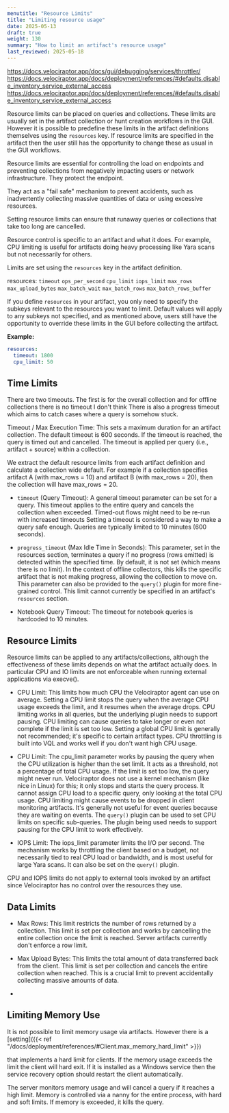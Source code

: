 ```yaml
---
menutitle: "Resource Limits"
title: "Limiting resource usage"
date: 2025-05-13
draft: true
weight: 130
summary: "How to limit an artifact's resource usage"
last_reviewed: 2025-05-18
---
```


https://docs.velociraptor.app/docs/gui/debugging/services/throttler/
https://docs.velociraptor.app/docs/deployment/references/#defaults.disable_inventory_service_external_access
https://docs.velociraptor.app/docs/deployment/references/#defaults.disable_inventory_service_external_access

Resource limits can be placed on queries and collections. These limits are
usually set in the artifact collection or hunt creation workflows in the GUI.
However it is possible to predefine these limits in the artifact definitions
themselves using the `resources` key. If resource limits are specified in the
artifact then the user still has the opportunity to change these as usual in the
GUI workflows.

Resource limits are essential for controlling the load on endpoints and
preventing collections from negatively impacting users or network
infrastructure. They protect the endpoint.

They act as a "fail safe" mechanism to prevent accidents, such as inadvertently
collecting massive quantities of data or using excessive resources.

Setting resource limits can ensure that runaway queries or collections that take
too long are cancelled.

Resource control is specific to an artifact and what it does. For example, CPU
limiting is useful for artifacts doing heavy processing like Yara scans but not
necessarily for others.

Limits are set using the `resources` key in the artifact definition.

resources:
`timeout`
`ops_per_second`
`cpu_limit`
`iops_limit`
`max_rows`
`max_upload_bytes`
`max_batch_wait`
`max_batch_rows`
`max_batch_rows_buffer`

If you define `resources` in your artifact, you only need to specify the subkeys
relevant to the resources you want to limit. Default values will apply to any
subkeys not specified, and as mentioned above, users still have the opportunity
to override these limits in the GUI before collecting the artifact.

**Example:**

```yaml
resources:
  timeout: 1800
  cpu_limit: 50
```

## Time Limits

There are two timeouts. The first is for the overall collection and for offline
collections there is no timeout I don't think There is also a progress timeout
which aims to catch cases where a query is somehow stuck.

Timeout / Max Execution Time: This sets a maximum duration for an artifact
collection. The default timeout is 600 seconds. If the timeout is reached, the
query is timed out and cancelled. The timeout is applied per query (i.e.,
artifact + source) within a collection.

We extract the default resource limits from each artifact
definition and calculate a collection wide default. For
example if a collection specifies artifact A (with max_rows
= 10) and artifact B (with max_rows = 20), then the
collection will have max_rows = 20.



  - `timeout` (Query Timeout): A general timeout parameter can be set for a
    query. This timeout applies to the entire query and cancels the collection
    when exceeded. Timed-out flows might need to be re-run with increased
    timeouts Setting a timeout is considered a way to make a query safe enough.
    Queries are typically limited to 10 minutes (600 seconds).



  - `progress_timeout` (Max Idle Time in Seconds): This parameter, set in the
    resources section, terminates a query if no progress (rows emitted) is
    detected within the specified time. By default, it is not set (which means
    there is no limit). In the context of offline collectors, this kills the
    specific artifact that is not making progress, allowing the collection to
    move on. This parameter can also be provided to the `query()` plugin for
    more fine-grained control. This limit cannot currently be specified in an
    artifact's `resources` section.

  - Notebook Query Timeout: The timeout for notebook queries is hardcoded to 10
    minutes.


## Resource Limits

Resource limits can be applied to any artifacts/collections, although the
effectiveness of these limits depends on what the artifact actually does. In
particular CPU and IO limits are not enforceable when running external
applications via execve().

- CPU Limit: This limits how much CPU the Velociraptor agent can use on average.
  Setting a CPU limit stops the query when the average CPU usage exceeds the
  limit, and it resumes when the average drops. CPU limiting works in all
  queries, but the underlying plugin needs to support pausing. CPU limiting can
  cause queries to take longer or even not complete if the limit is set too low.
  Setting a global CPU limit is generally not recommended; it's specific to
  certain artifact types. CPU throttling is built into VQL and works well if you
  don't want high CPU usage.

- CPU Limit: The cpu_limit parameter works by pausing the query when the CPU
  utilization is higher than the set limit. It acts as a threshold, not a
  percentage of total CPU usage. If the limit is set too low, the query might
  never run. Velociraptor does not use a kernel mechanism (like nice in Linux)
  for this; it only stops and starts the query process. It cannot assign CPU
  load to a specific query, only looking at the total CPU usage. CPU limiting
  might cause events to be dropped in client monitoring artifacts. It's
  generally not useful for event queries because they are waiting on events. The
  `query()` plugin can be used to set CPU limits on specific sub-queries. The
  plugin being used needs to support pausing for the CPU limit to work
  effectively.



- IOPS Limit: The iops_limit parameter limits the I/O per second. The mechanism
  works by throttling the client based on a budget, not necessarily tied to real
  CPU load or bandwidth, and is most useful for large Yara scans. It can also be
  set on the `query()` plugin.

CPU and IOPS limits do not apply to external tools invoked by an artifact
since Velociraptor has no control over the resources they use.

## Data Limits

- Max Rows: This limit restricts the number of rows returned by a collection.
  This limit is set per collection and works by cancelling the entire collection
  once the limit is reached. Server artifacts currently don't enforce a row
  limit.

- Max Upload Bytes: This limits the total amount of data transferred back from
  the client. This limit is set per collection and cancels the entire collection
  when reached. This is a crucial limit to prevent accidentally collecting
  massive amounts of data.

-

## Limiting Memory Use

It is not possible to limit memory usage via artifacts. However there is a
[setting]({{< ref "/docs/deployment/references/#Client.max_memory_hard_limit" >}})

that implements a hard limit for clients. If the memory usage exceeds the limit
the client will hard exit. If it is installed as a Windows service then the
service recovery option should restart the client automatically.

The server monitors memory usage and will cancel a query if it reaches a high
limit. Memory is controlled via a nanny for the entire process, with hard and
soft limits. If memory is exceeded, it kills the query.

